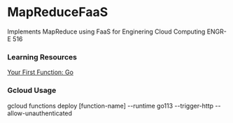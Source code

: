 # MapReduceFaaS
Implements MapReduce using FaaS for Enginering Cloud Computing ENGR-E 516

### Learning Resources
[Your First Function: Go](https://cloud.google.com/functions/docs/first-go)

### Gcloud Usage
gcloud functions deploy \[function-name\] --runtime go113 --trigger-http --allow-unauthenticated
